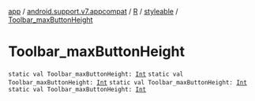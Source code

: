 [app](../../../index.md) / [android.support.v7.appcompat](../../index.md) / [R](../index.md) / [styleable](index.md) / [Toolbar_maxButtonHeight](.)

# Toolbar_maxButtonHeight

`static val Toolbar_maxButtonHeight: `[`Int`](https://kotlinlang.org/api/latest/jvm/stdlib/kotlin/-int/index.html)
`static val Toolbar_maxButtonHeight: `[`Int`](https://kotlinlang.org/api/latest/jvm/stdlib/kotlin/-int/index.html)
`static val Toolbar_maxButtonHeight: `[`Int`](https://kotlinlang.org/api/latest/jvm/stdlib/kotlin/-int/index.html)
`static val Toolbar_maxButtonHeight: `[`Int`](https://kotlinlang.org/api/latest/jvm/stdlib/kotlin/-int/index.html)